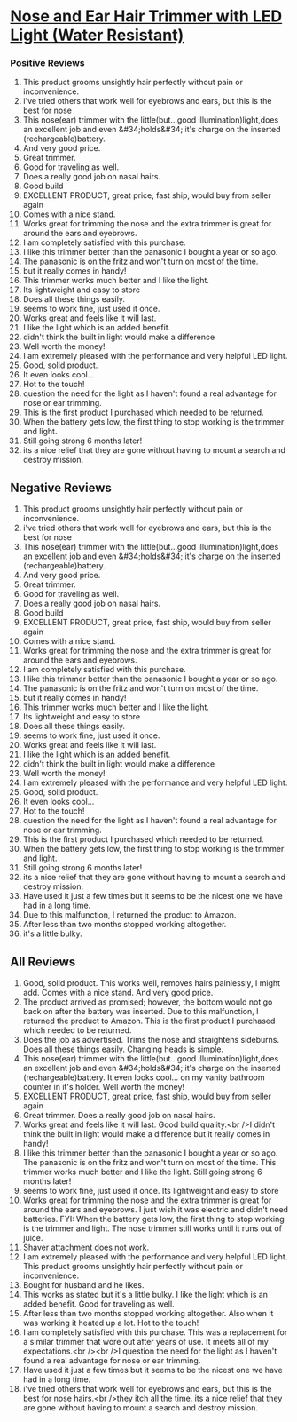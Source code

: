 # [Nose and Ear Hair Trimmer with LED Light (Water Resistant)](https://products.checkmycream.com/products/Nose-and-Ear-Hair-Trimmer-with-LED-Light-(Water-Resistant).html)

### Positive Reviews

<ol>
      <li>This product grooms unsightly hair perfectly without pain or inconvenience.</li>
      <li>i&#x27;ve tried others that work well for eyebrows and ears, but this is the best for nose</li>
      <li>This nose(ear) trimmer with the little(but...good illumination)light,does an excellent job and even &amp;#34;holds&amp;#34; it&#x27;s charge on the inserted (rechargeable)battery.</li>
      <li>And very good price.</li>
      <li>Great trimmer.  </li>
      <li>Good for traveling as well.</li>
      <li>Does a really good job on nasal hairs.</li>
      <li>Good build</li>
      <li>EXCELLENT PRODUCT, great price, fast ship, would buy from seller again</li>
      <li>Comes with a nice stand.</li>
      <li>Works great for trimming the nose and the extra trimmer is great for around the ears and eyebrows.  </li>
      <li>I am completely satisfied with this purchase.  </li>
      <li>I like this trimmer better than the panasonic I bought a year or so ago.  </li>
      <li>The panasonic is on the fritz and won&#x27;t turn on most of the time.  </li>
      <li>but it really comes in handy!</li>
      <li>This trimmer works much better and I like the light.  </li>
      <li>Its lightweight and easy to store</li>
      <li>Does all these things easily.  </li>
      <li>seems to work fine, just used it once.</li>
      <li>Works great and feels like it will last.</li>
      <li>I like the light which is an added benefit.</li>
      <li>didn&#x27;t think the built in light would make a difference</li>
      <li>Well worth the money!</li>
      <li>I am extremely pleased with the performance and very helpful LED light.</li>
      <li>Good, solid product.</li>
      <li>It even looks cool...</li>
      <li>Hot to the touch!</li>
      <li>question the need for the light as I haven&#x27;t found a real advantage for nose or ear trimming.</li>
      <li>This is the first product I purchased which needed to be returned.</li>
      <li>When the battery gets low, the first thing to stop working is the trimmer and light.  </li>
      <li>Still going strong 6 months later!</li>
      <li>its a nice relief that they are gone without having to mount a search and destroy mission.</li>
</ol>


<h2>Negative Reviews</h2>
<ol>
<li> This product grooms unsightly hair perfectly without pain or inconvenience.</li>
<li> i&#x27;ve tried others that work well for eyebrows and ears, but this is the best for nose</li>
<li> This nose(ear) trimmer with the little(but...good illumination)light,does an excellent job and even &amp;#34;holds&amp;#34; it&#x27;s charge on the inserted (rechargeable)battery.</li>
<li> And very good price.</li>
<li> Great trimmer.  </li>
<li> Good for traveling as well.</li>
<li> Does a really good job on nasal hairs.</li>
<li> Good build</li>
<li> EXCELLENT PRODUCT, great price, fast ship, would buy from seller again</li>
<li> Comes with a nice stand.</li>
<li> Works great for trimming the nose and the extra trimmer is great for around the ears and eyebrows.  </li>
<li> I am completely satisfied with this purchase.  </li>
<li> I like this trimmer better than the panasonic I bought a year or so ago.  </li>
<li> The panasonic is on the fritz and won&#x27;t turn on most of the time.  </li>
<li> but it really comes in handy!</li>
<li> This trimmer works much better and I like the light.  </li>
<li> Its lightweight and easy to store</li>
<li> Does all these things easily.  </li>
<li> seems to work fine, just used it once.</li>
<li> Works great and feels like it will last.</li>
<li> I like the light which is an added benefit.</li>
<li> didn&#x27;t think the built in light would make a difference</li>
<li> Well worth the money!</li>
<li> I am extremely pleased with the performance and very helpful LED light.</li>
<li> Good, solid product.</li>
<li> It even looks cool...</li>
<li> Hot to the touch!</li>
<li> question the need for the light as I haven&#x27;t found a real advantage for nose or ear trimming.</li>
<li> This is the first product I purchased which needed to be returned.</li>
<li> When the battery gets low, the first thing to stop working is the trimmer and light.  </li>
<li> Still going strong 6 months later!</li>
<li> its a nice relief that they are gone without having to mount a search and destroy mission.</li>
<li> Have used it just a few times but it seems to be the nicest one we have had in a long time.</li>
<li> Due to this malfunction, I returned the product to Amazon.</li>
<li> After less than two months stopped working altogether.  </li>
<li> it&#x27;s a little bulky.</li>
</ol>

<h2>All Reviews</h2>

<ol>
    <li> Good, solid product. This works well, removes hairs painlessly, I might add. Comes with a nice stand. And very good price.</li>
    <li> The product arrived as promised; however, the bottom would not go back on after the battery was inserted. Due to this malfunction, I returned the product to Amazon. This is the first product I purchased which needed to be returned.</li>
    <li> Does the job as advertised.  Trims the nose and straightens sideburns.  Does all these things easily.  Changing heads is simple.</li>
    <li> This nose(ear) trimmer with the little(but...good illumination)light,does an excellent job and even &amp;#34;holds&amp;#34; it&#x27;s charge on the inserted (rechargeable)battery. It even looks cool... on my vanity bathroom counter in it&#x27;s holder. Well worth the money!</li>
    <li> EXCELLENT PRODUCT, great price, fast ship, would buy from seller again</li>
    <li> Great trimmer.  Does a really good job on nasal hairs.</li>
    <li> Works great and feels like it will last. Good build quality.&lt;br /&gt;I didn&#x27;t think the built in light would make a difference but it really comes in handy!</li>
    <li> I like this trimmer better than the panasonic I bought a year or so ago.  The panasonic is on the fritz and won&#x27;t turn on most of the time.  This trimmer works much better and I like the light.  Still going strong 6 months later!</li>
    <li> seems to work fine, just used it once. Its lightweight and easy to store</li>
    <li> Works great for trimming the nose and the extra trimmer is great for around the ears and eyebrows.  I just wish it was electric and didn&#x27;t need batteries.  FYI:  When the battery gets low, the first thing to stop working is the trimmer and light.  The nose trimmer still works until it runs out of juice.</li>
    <li> Shaver attachment does not work.</li>
    <li> I am extremely pleased with the performance and very helpful LED light. This product grooms unsightly hair perfectly without pain or inconvenience.</li>
    <li> Bought for husband and he likes.</li>
    <li> This works as stated but it&#x27;s a little bulky. I like the light which is an added benefit. Good for traveling as well.</li>
    <li> After less than two months stopped working altogether.  Also when it was working it heated up a lot.  Hot to the touch!</li>
    <li> I am completely satisfied with this purchase.  This was a replacement for a similar trimmer that wore out after years of use. It meets all of my expectations.&lt;br /&gt;&lt;br /&gt;I question the need for the light as I haven&#x27;t found a real advantage for nose or ear trimming.</li>
    <li> Have used it just a few times but it seems to be the nicest one we have had in a long time.</li>
    <li> i&#x27;ve tried others that work well for eyebrows and ears, but this is the best for nose hairs.&lt;br /&gt;they itch all the time. its a nice relief that they are gone without having to mount a search and destroy mission.</li>
</ol>





